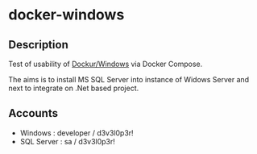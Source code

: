 # docker-windows

## Description

Test of usability of [Dockur/Windows](https://github.com/dockur/windows) via Docker Compose.

The aims is to install MS SQL Server into instance of Widows Server and next to integrate on
.Net based project.

## Accounts

* Windows    : developer / d3v3l0p3r!
* SQL Server : sa / d3v3l0p3r!
